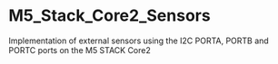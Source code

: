 # M5_Stack_Core2_Sensors
Implementation of external sensors using the I2C PORTA, PORTB and PORTC ports on the M5 STACK Core2
